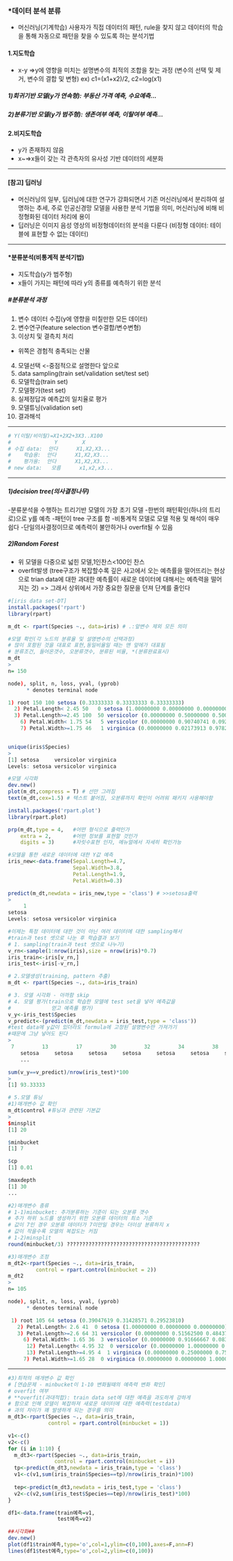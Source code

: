 ### *데이터 분석 분류
 - 머신러닝(기계학습)
사용자가 직접 데이터의 패턴, rule을 찾지 않고 데이터의 학습을 통해 자동으로 패턴을 찾을 수 있도록 하는 분석기법

#### 1.지도학습
- x-y
 =>y에 영향을 미치는 설명변수의 최적의 조합을 찾는 과정 (변수의 선택 및 제거, 변수의 결합 및 변형)
 ex) c1=(x1+x2)/2, c2=log(x1)
##### 1)회귀기반 모델(y가 연속형): 부동산 가격 예측, 수요예측...
##### 2)분류기반 모델(y가 범주형): 생존여부 예측, 이탈여부 예측...

#### 2.비지도학습 
- y가 존재하지 않음
- x~=>x들이 갖는 각 관측자의 유사성 기반 데이터의 세분화
----------------

#### [참고] 딥러닝
- 머신러닝의 일부, 딥러님에 대한 연구가 강화되면서 기존 머신러닝에서 분리하여 설명하는 추세, 주로 인공신경망 모델을 사용한 분석 기법을 의미, 머신러닝에 비해 비정형화된 데이터 처리에 용이
- 딥러닝은 이미지 음성 영상의 비정형데이터의 분석을 다룬다
(비정형 데이터: 테이블에 표현할 수 없는 데이터)
----------
#### *분류분석(비통계적 분석기법)

- 지도학습(y가 범주형)
- x들이 가지는 패턴에 따라 y의 종류를 예측하기 위한 분석

##### #분류분석 과정
1) 변수 데이터 수집(y에 영향을 미칠만한 모든 데이터)
2) 변수연구(feature selection 변수결합/변수변형)
3) 이상치 및 결측치 처리
- 위쪽은 경험적 충족되는 산물
4) 모델선택 <-중점적으로 설명한다 앞으로
5) data sampling(train set/validation set/test set)
6) 모델학습(train set)
7) 모델평가(test set)
8) 실제정답과 예측값의 일치율로 평가
9) 모델튜닝(validation set)
10) 결과해석

----------
```r
# Y(이탈/비이탈)=X1+2X2+3X3..X100
#              Y        X
# 수집 data:  안다      X1,X2,X3...
#    학습용:  안다      X1,X2,X3...
#    평가용:  안다      X1,X2,X3...
# new data:   모름      x1,x2,x3...
```
------
##### 1)decision tree(의사결정나무)
 -분류분석을 수행하는 트리기반 모델의 가장 초기 모델
 -한번의 패턴확인(하나의 트리로)으로 y를 예측
 -패턴이 tree 구조를 함
 -비통계적 모델로 모델 적용 및 해석이 매우 쉽다
 -단일의사결정이므로 예측력이 불안하거나 overfit될 수 있음

##### 2)Random Forest
- 위 모델을 다중으로 넓힌 모델,1인찬스<100인 찬스
- overfit발생
(tree구조가 복잡할수록 깊은 사고에서 오는 예측률을 떨어뜨리는 현상으로 trian data에 대한 과대한 예측률이 새로운 데이터에 대해서는 예측력을 떨어지는 것) 
=> 그래서 상위에서 가장 중요한 질문을 던져 단계를 줄인다
```r
#[iris data set-DT]
install.packages('rpart')
library(rpart)

m_dt <- rpart(Species ~., data=iris) # .:앞변수 제외 모든 의미

#모델 확인(각 노드의 분류율 및 설명변수의 선택과정)
# 많이 포함된 것을 대표로 표현,동일비율일 때는 맨 앞에가 대표됨
# 분류조건, 들어온갯수, 오분류갯수, 분류된 비율, *(분류완료표시)
m_dt  
>
n= 150 

node), split, n, loss, yval, (yprob)
      * denotes terminal node

1) root 150 100 setosa (0.33333333 0.33333333 0.33333333)  
  2) Petal.Length< 2.45 50   0 setosa (1.00000000 0.00000000 0.00000000) *
  3) Petal.Length>=2.45 100  50 versicolor (0.00000000 0.50000000 0.50000000)  
    6) Petal.Width< 1.75 54   5 versicolor (0.00000000 0.90740741 0.09259259) *
    7) Petal.Width>=1.75 46   1 virginica (0.00000000 0.02173913 0.97826087) *


unique(iris$Species)
>
[1] setosa     versicolor virginica 
Levels: setosa versicolor virginica

#모델 시각화 
dev.new()
plot(m_dt,compress = T) # 선만 그려짐
text(m_dt,cex=1.5) # 텍스트 붙어짐, 오분류까지 확인이 어려워 패키지 사용해야함

install.packages('rpart.plot')
library(rpart.plot)

prp(m_dt,type = 4,   #어떤 형식으로 출력인가
    extra = 2,       #어떤 정보를 표현할 것인가
    digits = 3)      #자릿수표현 인자, 메뉴얼에서 자세히 확인가능

#모델을 통한 새로운 데이터에 대한 Y값 예측
iris_new<-data.frame(Sepal.Length=4.7,
                     Sepal.Width=3.8,
                     Petal.Length=1.9,
                     Petal.Width=0.3)

predict(m_dt,newdata = iris_new,type = 'class') # >>setosa출력
>
     1 
setosa 
Levels: setosa versicolor virginica

#이제는 특정 데이터에 대한 것이 아닌 여러 데이터에 대한 sampling해서
#train과 test 셋으로 나눈 후 학습결과 보기
# 1. sampling(train과 test 셋으로 나누기)
v_rn<-sample(1:nrow(iris),size = nrow(iris)*0.7)
iris_train<-iris[v_rn,]
iris_test<-iris[-v_rn,]

# 2.모델생성(training, pattern 추출)
m_dt <- rpart(Species ~., data=iris_train) 

# 3. 모델 시각화 - 아까함 skip
# 4. 모델 평가(train으로 학습한 모델에 test set을 넣어 예측값을
#             얻고 예측률 평가)
v_y<-iris_test$Species
v_predict<-(predict(m_dt,newdata = iris_test,type = 'class'))
#test data에 y값이 있더라도 formula에 고정된 설명변수만 가져가기 
#때문에 그냥 넣어도 된다
>
 7         13         17         30         32         34         38         45         46         57         62         64 
    setosa     setosa     setosa     setosa     setosa     setosa     setosa     setosa     setosa versicolor versicolor versicolor 
    ...

sum(v_y==v_predict)/nrow(iris_test)*100
>
[1] 93.33333

# 5.모델 튜닝
#1)매개변수 값 확인
m_dt$control #튜닝과 관련된 기본값
>
$minsplit
[1] 20

$minbucket
[1] 7

$cp
[1] 0.01

$maxdepth
[1] 30
...

#2)매개변수 종류
# 1-1)minbucket: 추가분류하는 기준이 되는 오분류 갯수  
# 추가 하위 노드를 생성하기 위한 오분류 데이터의 최소 기준
# 값이 7인 경우 오분류 데이터가 7미만일 경우는 더이상 분류하지 x
# 값이 작을수록 모델의 복잡도는 커짐
# 1-2)minsplit
round(minbucket/3) ???????????????????????????????????????????

#3)매개변수 조정
m_dt2<-rpart(Species ~., data=iris_train,
         control = rpart.control(minbucket = 2))
m_dt2
>
n= 105 

node), split, n, loss, yval, (yprob)
      * denotes terminal node

 1) root 105 64 setosa (0.39047619 0.31428571 0.29523810)  
   2) Petal.Length< 2.6 41  0 setosa (1.00000000 0.00000000 0.00000000) *
   3) Petal.Length>=2.6 64 31 versicolor (0.00000000 0.51562500 0.48437500)  
     6) Petal.Width< 1.65 36  3 versicolor (0.00000000 0.91666667 0.08333333)  
      12) Petal.Length< 4.95 32  0 versicolor (0.00000000 1.00000000 0.00000000) *
      13) Petal.Length>=4.95 4  1 virginica (0.00000000 0.25000000 0.75000000) *
     7) Petal.Width>=1.65 28  0 virginica (0.00000000 0.00000000 1.00000000) *
```
--------------
```r
#3)최적의 매개변수 값 확인
# [연습문제 - minbucket이 1-10 변화될때의 예측력 변화 확인]
# overfit 여부 
# **overfit(과대적합): train data set에 대한 예측을 과도하게 강하게
# 함으로 인해 모델이 복잡하져 새로운 데이터에 대한 예측력(testdata)
# 과의 차이가 꽤 발생하게 되는 경우를 의미
m_dt3<-rpart(Species ~., data=iris_train,
             control = rpart.control(minbucket = 1))

v1<-c()
v2<-c()
for (i in 1:10) {
  m_dt3<-rpart(Species ~., data=iris_train,
               control = rpart.control(minbucket = i))
  tp<-predict(m_dt3,newdata = iris_train,type = 'class')
  v1<-c(v1,sum(iris_train$Species==tp)/nrow(iris_train)*100)
  
  tep<-predict(m_dt3,newdata = iris_test,type = 'class')
  v2<-c(v2,sum(iris_test$Species==tep)/nrow(iris_test)*100)
}

df1<-data.frame(train예측=v1,
                test예측=v2)

##시각화##
dev.new()
plot(df1$train예측,type='o',col=1,ylim=c(0,100),axes=F,ann=F)
lines(df1$test예측,type='o',col=2,ylim=c(0,100))


